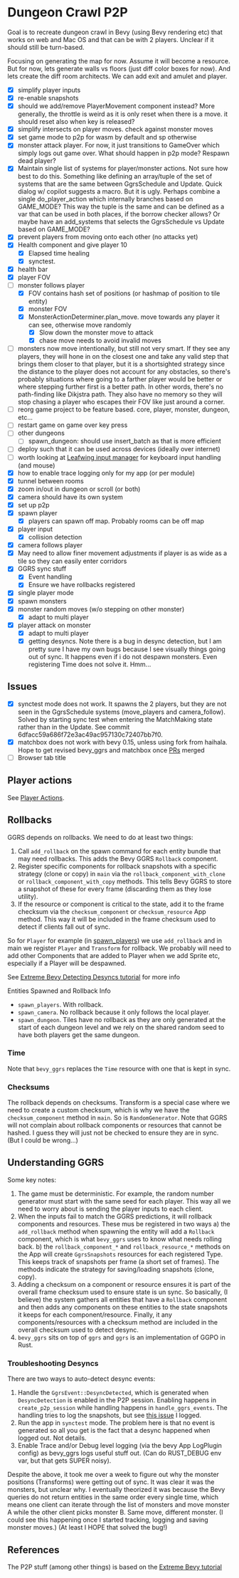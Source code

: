 # Dungeon Crawl P2P

Goal is to recreate dungeon crawl in Bevy (using Bevy rendering etc) that works on web and Mac OS and that can be with 2 players. Unclear if it should still be turn-based.

Focusing on generating the map for now. Assume it will become a resource.
But for now, lets generate walls vs floors (just diff color boxes for now).
And lets create the diff room architects. We can add exit and amulet and player.

- [x] simplify player inputs
- [x] re-enable snapshots
- [x] should we add/remove PlayerMovement component instead? More generally, the throttle is weird as it is only reset when there is a move. it should reset also when key is released?
- [x] simplify intersects on player moves. check against monster moves
- [x] set game mode to p2p for wasm by default and sp otherwise
- [x] monster attack player. For now, it just transitions to GameOver which simply logs out game over. What should happen in p2p mode? Respawn dead player?
- [x] Maintain single list of systems for player/monster actions. Not sure how best to do this. Something like defining an array/tuple of the set of systems that are the same between GgrsSchedule and Update. Quick dialog w/ copilot suggests a macro. But it is ugly. Perhaps combine a single do_player_action which internally branches based on GAME_MODE? This way the tuple is the same and can be defined as a var that can be used in both places, if the borrow checker allows? Or maybe have an add_systems that selects the GgrsSchedule vs Update based on GAME_MODE?
- [x] prevent players from moving onto each other (no attacks yet)
- [x] Health component and give player 10
  - [x] Elapsed time healing
  - [x] synctest.
- [x] health bar
- [x] player FOV
- [ ] monster follows player
  - [x] FOV contains hash set of positions (or hashmap of position to tile entity)
  - [x] monster FOV
  - [x] MonsterActionDeterminer.plan_move. move towards any player it can see, otherwise move randomly
    - [x] Slow down the monster move to attack
    - [x] chase move needs to avoid invalid moves
- [ ] monsters now move intentionally, but still not very smart. If they see any players, they will hone in on the closest one and take any valid step that brings them closer to that player, but it is a shortsighted strategy since the distance to the player does not account for any obstacles, so there's probably situations where going to a farther player would be better or where stepping further first is a better path. In other words, there's no path-finding like Dikjstra path. They also have no memory so they will stop chasing a player who escapes their FOV like just around a corner.
- [ ] reorg game project to be feature based. core, player, monster, dungeon, etc...
- [ ] restart game on game over key press
- [ ] other dungeons
  - [ ] spawn_dungeon: should use insert_batch as that is more efficient
- [ ] deploy such that it can be used across devices (ideally over internet)
- [ ] worth looking at [Leafwing input manager](https://github.com/Leafwing-Studios/leafwing-input-manager) for keyboard input handling (and mouse)
- [x] how to enable trace logging only for my app (or per module)
- [x] tunnel between rooms
- [x] zoom in/out in dungeon or scroll (or both)
- [x] camera should have its own system
- [x] set up p2p
- [x] spawn player
  - [x] players can spawn off map. Probably rooms can be off map
- [x] player input
  - [x] collision detection
- [x] camera follows player
- [x] May need to allow finer movement adjustments if player is as wide as a tile so they can easily enter corridors
- [x] GGRS sync stuff
  - [x] Event handling
  - [x] Ensure we have rollbacks registered
- [x] single player mode
- [x] spawn monsters
- [x] monster random moves (w/o stepping on other monster)
  - [x] adapt to multi player
- [x] player attack on monster
  - [x] adapt to multi player
  - [x] getting desyncs. Note there is a bug in desync detection, but I am pretty sure I have my own bugs because I see visually things going out of sync. It happens even if i do not despawn monsters. Even registering Time does not solve it. Hmm...

## Issues

- [x] synctest mode does not work. It spawns the 2 players, but they are not seen in the GgrsSchedule systems (move_players and camera_follow). Solved by starting sync test when entering the MatchMaking state rather than in the Update. See commit 6dfacc59a686f72e3ac49ac957130c72407bb7f0.
- [x] matchbox does not work with bevy 0.15, unless using fork from haihala. Hope to get revised bevy_ggrs and matchbox once [PRs](https://github.com/johanhelsing/matchbox/pull/466) merged
- [ ] Browser tab title

## Player actions

See [Player Actions](./src/systems/player_actions/README.md).

## Rollbacks

GGRS depends on rollbacks. We need to do at least two things:

1. Call `add_rollback` on the spawn command for each entity bundle that may need rollbacks. This adds the Bevy GGRS `Rollback` component.
2. Register specific components for rollback snapshots with a specific strategy (clone or copy) in `main` via the `rollback_component_with_clone` or `rollback_component_with_copy` methods. This tells Bevy GGRS to store a snapshot of these for every frame (discarding them as they lose utility).
3. If the resource or component is critical to the state, add it to the frame checksum via the `checksum_component` or `checksum_resource` App method. This way it will be included in the frame checksum used to detect if clients fall out of sync.

So for `Player` for example (in [spawn_players](./src/systems/spawn_players.rs)) we use `add_rollback` and in main we register `Player` and `Transform` for rollback. We probably will need to add other Components that are added to Player when we add Sprite etc, especially if a Player will be despawned.

See [Extreme Bevy Detecting Desyncs tutorial](https://johanhelsing.studio/posts/extreme-bevy-desync-detection) for more info

Entities Spawned and Rollback Info

- `spawn_players`. With rollback.
- `spawn_camera`. No rollback because it only follows the local player.
- `spawn_dungeon`. Tiles have no rollback as they are only generated at the start of each dungeon level and we rely on the shared random seed to have both players get the same dungeon.

### Time

Note that `bevy_ggrs` replaces the `Time` resource with one that is kept in sync.

### Checksums

The rollback depends on checksums. Transform is a special case where we need to create a custom checksum, which is why we have the `checksum_component` method in `main`. So is `RandomGenerator`. Note that GGRS will not complain about rollback components or resources that cannot be hashed. I guess they will just not be checked to ensure they are in sync. (But I could be wrong...)

## Understanding GGRS

Some key notes:

1. The game must be deterministic. For example, the random number generator must start with the same seed for each player. This way all we need to worry about is sending the player inputs to each client.
2. When the inputs fail to match the GGRS predictions, it will rollback components and resources. These mus be registered in two ways a) the `add_rollback` method when spawning the entity will add a `Rollback` component, which is what `bevy_ggrs` uses to know what needs rolling back. b) the `rollback_component_*` and `rollback_resource_*` methods on the App will create `GgrsSnapshots` resources for each registered Type. This keeps track of snapshots per frame (a short set of frames). The methods indicate the strategy for saving/loading snapshots (clone, copy).
3. Adding a checksum on a component or resource ensures it is part of the overall frame checksum used to ensure state is un sync. So basically, (I believe) the system gathers all entities that have a `Rollback` component and then adds any components on these entities to the state snapshots it keeps for each component/resource. Finally, it any components/resources with a checksum method are included in the overall checksum used to detect desync.
4. `bevy_ggrs` sits on top of `ggrs` and `ggrs` is an implementation of GGPO in Rust.

### Troubleshooting Desyncs

There are two ways to auto-detect desync events:

1. Handle the `GgrsEvent::DesyncDetected`, which is generated when `DesyncDetection` is enabled in the P2P session. Enabling happens in `create_p2p_session` while handling happens in `handle_ggrs_events`. The handling tries to log the snapshots, but see [this issue](https://github.com/gschup/bevy_ggrs/issues/117) I logged.
2. Run the app in `synctest` mode. The problem here is that no event is generated so all you get is the fact that a desync happened when logged out. Not details.
3. Enable Trace and/or Debug level logging (via the bevy App LogPlugin config) as bevy_ggrs logs useful stuff out. (Can do RUST_DEBUG env var, but that gets SUPER noisy).

Despite the above, it took me over a week to figure out why the monster positions (Transforms) were getting out of sync. It was clear it was the monsters, but unclear why. I eventually theorized it was because the Bevy queries do not return entities in the same order every single time, which means one client can iterate through the list of monsters and move monster A while the other client picks monster B. Same move, different monster. (I could see this happening once I started tracking, logging and saving monster moves.)
(At least I HOPE that solved the bug!)

## References

The P2P stuff (among other things) is based on the [Extreme Bevy tutorial](https://johanhelsing.studio/posts/extreme-bevy)
